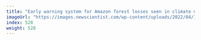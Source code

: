 ```yaml
---
title: "Early warning system for Amazon forest losses seen in climate models"
imageUrl: "https://images.newscientist.com/wp-content/uploads/2022/04/11211453/SEI_98364853.jpg?width=600"
index: 528
weight: 528
---
```


